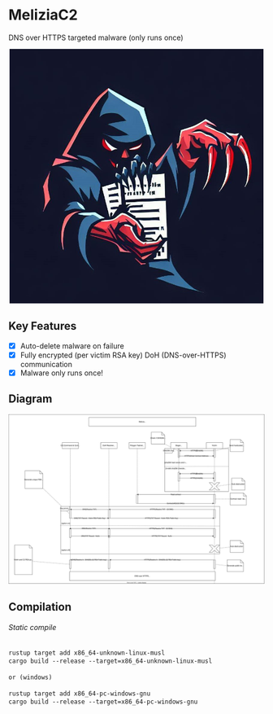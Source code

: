 # MeliziaC2
DNS over HTTPS targeted malware (only runs once)

<p align="center">
  <img src="./logo.jpg" width="500">
</p>

## Key Features
- [x] Auto-delete malware on failure
- [x] Fully encrypted (per victim RSA key) DoH (DNS-over-HTTPS) communication
- [x] Malware only runs once!   

## Diagram

![diagram](./melizia_diagram.svg)


## Compilation
###### Static compile
```
rustup target add x86_64-unknown-linux-musl
cargo build --release --target=x86_64-unknown-linux-musl

or (windows)

rustup target add x86_64-pc-windows-gnu
cargo build --release --target=x86_64-pc-windows-gnu
```
